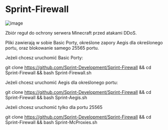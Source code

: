 # Sprint-Firewall
![image](https://user-images.githubusercontent.com/117239384/199366657-037f50fb-2e6f-48d1-b08e-c8c066a21367.png)

Zbiór reguł do ochrony serwera Minecraft przed atakami DDoS.

Pliki zawierają w sobie Basic Porty, określone zapory Aegis dla określonego portu, oraz blokowanie samego 25565 portu.

Jeżeli chcesz uruchomić Basic Porty:

git clone https://github.com/Sprint-Development/Sprint-Firewall && cd Sprint-Firewall && bash Sprint-Firewall.sh

Jeżeli chcesz uruchomić Aegis dla określonego portu:

git clone https://github.com/Sprint-Development/Sprint-Firewall && cd Sprint-Firewall && bash Sprint-Aegis.sh

Jeżeli chcesz uruchomić tylko dla portu 25565

git clone https://github.com/Sprint-Development/Sprint-Firewall && cd Sprint-Firewall && bash Sprint-McProxies.sh
